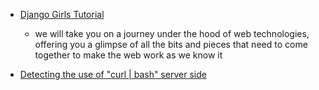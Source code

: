 
* [Django Girls Tutorial](https://tutorial.djangogirls.org/en/)
    * we will take you on a journey under the hood of web technologies, offering you a glimpse of all the bits and pieces that need to come together to make the web work as we know it

* [Detecting the use of "curl | bash" server side](https://www.idontplaydarts.com/2016/04/detecting-curl-pipe-bash-server-side/)

